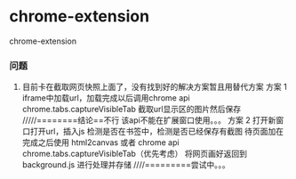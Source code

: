 # chrome-extension
chrome-extension

### 问题
1. 目前卡在截取网页快照上面了，没有找到好的解决方案暂且用替代方案
方案 1
iframe中加载url，加载完成以后调用chrome api chrome.tabs.captureVisibleTab 截取url显示区的图片然后保存
/////========结论==不行 
该api不能在扩展窗口使用。。。
方案 2
打开新窗口打开url，插入js 
检测是否在书签中，检测是否已经保存有截图
待页面加在完成之后使用
html2canvas 或者 chrome api chrome.tabs.captureVisibleTab（优先考虑）
将网页画好返回到background.js 进行处理并存储
////=========尝试中。。。